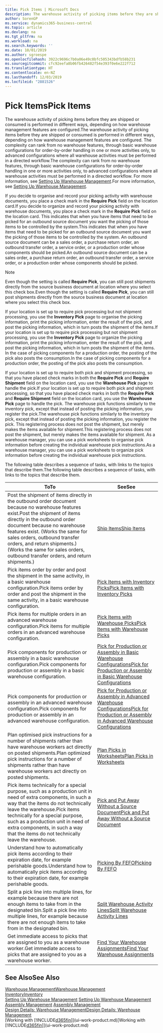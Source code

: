 ```yaml
---
title: Pick Items | Microsoft Docs
description: The warehouse activity of picking items before they are shipped or consumed is performed in different ways, depending on how warehouse management features are configured. The [setup](../configure-warehouse-processes.md) complexity can rank from no warehouse features, through basic warehouse configurations for order-by-order handling in one or more activities only, to advanced configurations where all warehouse activities must be performed in a directed workflow.
author: SorenGP
ms.service: dynamics365-business-central
ms.topic: article
ms.devlang: na
ms.tgt_pltfrm: na
ms.workload: na
ms.search.keywords: ''
ms.date: 10/01/2019
ms.author: sgroespe
ms.openlocfilehash: 3922c9696c7b0a06e49c0bfc505343bdfb58b231
ms.sourcegitcommit: cfc92eefa8b06fb426482f54e393f0e6e222f712
ms.translationtype: HT
ms.contentlocale: en-NZ
ms.lasthandoff: 12/03/2019
ms.locfileid: "2881526"
---
```

# <a name="pick-items"></a><span data-ttu-id="2d632-104">Pick Items</span><span class="sxs-lookup"><span data-stu-id="2d632-104">Pick Items</span></span>
<span data-ttu-id="2d632-105">The warehouse activity of picking items before they are shipped or consumed is performed in different ways, depending on how warehouse management features are configured.</span><span class="sxs-lookup"><span data-stu-id="2d632-105">The warehouse activity of picking items before they are shipped or consumed is performed in different ways, depending on how warehouse management features are configured.</span></span> <span data-ttu-id="2d632-106">The complexity can rank from no warehouse features, through basic warehouse configurations for order-by-order handling in one or more activities only, to advanced configurations where all warehouse activities must be performed in a directed workflow.</span><span class="sxs-lookup"><span data-stu-id="2d632-106">The complexity can rank from no warehouse features, through basic warehouse configurations for order-by-order handling in one or more activities only, to advanced configurations where all warehouse activities must be performed in a directed workflow.</span></span> <span data-ttu-id="2d632-107">For more information, see [Setting Up Warehouse Management](warehouse-setup-warehouse.md).</span><span class="sxs-lookup"><span data-stu-id="2d632-107">For more information, see [Setting Up Warehouse Management](warehouse-setup-warehouse.md).</span></span>

<span data-ttu-id="2d632-108">If you decide to organise and record your picking activity with warehouse documents, you place a check mark in the **Require Pick** field on the location card.</span><span class="sxs-lookup"><span data-stu-id="2d632-108">If you decide to organize and record your picking activity with warehouse documents, you place a check mark in the **Require Pick** field on the location card.</span></span> <span data-ttu-id="2d632-109">This indicates that when you have items that need to be picked for an outbound source document you want the picking of those items to be controlled by the system.</span><span class="sxs-lookup"><span data-stu-id="2d632-109">This indicates that when you have items that need to be picked for an outbound source document you want the picking of those items to be controlled by the system.</span></span> <span data-ttu-id="2d632-110">An outbound source document can be a sales order, a purchase return order, an outbound transfer order, a service order, or a production order whose components should be picked.</span><span class="sxs-lookup"><span data-stu-id="2d632-110">An outbound source document can be a sales order, a purchase return order, an outbound transfer order, a service order, or a production order whose components should be picked.</span></span>

> [!NOTE]
> <span data-ttu-id="2d632-111">Even though the setting is called **Require Pick**, you can still post shipments directly from the source business document at location where you select this check box.</span><span class="sxs-lookup"><span data-stu-id="2d632-111">Even though the setting is called **Require Pick**, you can still post shipments directly from the source business document at location where you select this check box.</span></span>

<span data-ttu-id="2d632-112">If your location is set up to require pick processing but not shipment processing, you use the **Inventory Pick** page to organise the picking information, print the picking information, enter the result of the pick, and post the picking information, which in turn posts the shipment of the items.</span><span class="sxs-lookup"><span data-stu-id="2d632-112">If your location is set up to require pick processing but not shipment processing, you use the **Inventory Pick** page to organize the picking information, print the picking information, enter the result of the pick, and post the picking information, which in turn posts the shipment of the items.</span></span> <span data-ttu-id="2d632-113">In the case of picking components for a production order, the posting of the pick also posts the consumption.</span><span class="sxs-lookup"><span data-stu-id="2d632-113">In the case of picking components for a production order, the posting of the pick also posts the consumption.</span></span>

<span data-ttu-id="2d632-114">If your location is set up to require both pick and shipment processing, so that you have placed check marks in both the **Require Pick** and **Require Shipment** field on the location card, you use the **Warehouse Pick** page to handle the pick.</span><span class="sxs-lookup"><span data-stu-id="2d632-114">If your location is set up to require both pick and shipment processing, so that you have placed check marks in both the **Require Pick** and **Require Shipment** field on the location card, you use the **Warehouse Pick** page to handle the pick.</span></span> <span data-ttu-id="2d632-115">The warehouse pick functions similarly to the inventory pick, except that instead of posting the picking information, you register the pick.</span><span class="sxs-lookup"><span data-stu-id="2d632-115">The warehouse pick functions similarly to the inventory pick, except that instead of posting the picking information, you register the pick.</span></span> <span data-ttu-id="2d632-116">This registering process does not post the shipment, but merely makes the items available for shipment.</span><span class="sxs-lookup"><span data-stu-id="2d632-116">This registering process does not post the shipment, but merely makes the items available for shipment.</span></span> <span data-ttu-id="2d632-117">As a warehouse manager, you can use a pick worksheets to organise pick information before creating the individual warehouse pick instructions.</span><span class="sxs-lookup"><span data-stu-id="2d632-117">As a warehouse manager, you can use a pick worksheets to organize pick information before creating the individual warehouse pick instructions.</span></span>

<span data-ttu-id="2d632-118">The following table describes a sequence of tasks, with links to the topics that describe them.</span><span class="sxs-lookup"><span data-stu-id="2d632-118">The following table describes a sequence of tasks, with links to the topics that describe them.</span></span>   

|<span data-ttu-id="2d632-119">**To**</span><span class="sxs-lookup"><span data-stu-id="2d632-119">**To**</span></span>|<span data-ttu-id="2d632-120">**See**</span><span class="sxs-lookup"><span data-stu-id="2d632-120">**See**</span></span>|
|------------|-------------|  
|<span data-ttu-id="2d632-121">Post the shipment of items directly in the outbound order document because no warehouse features exist.</span><span class="sxs-lookup"><span data-stu-id="2d632-121">Post the shipment of items directly in the outbound order document because no warehouse features exist.</span></span> <span data-ttu-id="2d632-122">(Works the same for sales orders, outbound transfer orders, and return shipments.)</span><span class="sxs-lookup"><span data-stu-id="2d632-122">(Works the same for sales orders, outbound transfer orders, and return shipments.)</span></span>|[<span data-ttu-id="2d632-123">Ship Items</span><span class="sxs-lookup"><span data-stu-id="2d632-123">Ship Items</span></span>](warehouse-how-ship-items.md)|  
|<span data-ttu-id="2d632-124">Pick items order by order and post the shipment in the same activity, in a basic warehouse configuration.</span><span class="sxs-lookup"><span data-stu-id="2d632-124">Pick items order by order and post the shipment in the same activity, in a basic warehouse configuration.</span></span>|[<span data-ttu-id="2d632-125">Pick Items with Inventory Picks</span><span class="sxs-lookup"><span data-stu-id="2d632-125">Pick Items with Inventory Picks</span></span>](warehouse-how-to-pick-items-with-inventory-picks.md)|
|<span data-ttu-id="2d632-126">Pick items for multiple orders in an advanced warehouse configuration.</span><span class="sxs-lookup"><span data-stu-id="2d632-126">Pick items for multiple orders in an advanced warehouse configuration.</span></span>|[<span data-ttu-id="2d632-127">Pick Items with Warehouse Picks</span><span class="sxs-lookup"><span data-stu-id="2d632-127">Pick Items with Warehouse Picks</span></span>](warehouse-how-to-pick-items-for-warehouse-shipment.md)|  
|<span data-ttu-id="2d632-128">Pick components for production or assembly in a basic warehouse configuration.</span><span class="sxs-lookup"><span data-stu-id="2d632-128">Pick components for production or assembly in a basic warehouse configuration.</span></span>|[<span data-ttu-id="2d632-129">Pick for Production or Assembly in Basic Warehouse Configurations</span><span class="sxs-lookup"><span data-stu-id="2d632-129">Pick for Production or Assembly in Basic Warehouse Configurations</span></span>](warehouse-how-to-pick-for-production.md)|
|<span data-ttu-id="2d632-130">Pick components for production or assembly in an advanced warehouse configuration.</span><span class="sxs-lookup"><span data-stu-id="2d632-130">Pick components for production or assembly in an advanced warehouse configuration.</span></span>|[<span data-ttu-id="2d632-131">Pick for Production or Assembly in Advanced Warehouse Configurations</span><span class="sxs-lookup"><span data-stu-id="2d632-131">Pick for Production or Assembly in Advanced Warehouse Configurations</span></span>](warehouse-how-to-pick-for-internal-operations-in-advanced-warehousing.md)|  
|<span data-ttu-id="2d632-132">Plan optimised pick instructions for a number of shipments rather than have warehouse workers act directly on posted shipments.</span><span class="sxs-lookup"><span data-stu-id="2d632-132">Plan optimized pick instructions for a number of shipments rather than have warehouse workers act directly on posted shipments.</span></span>|[<span data-ttu-id="2d632-133">Plan Picks in Worksheets</span><span class="sxs-lookup"><span data-stu-id="2d632-133">Plan Picks in Worksheets</span></span>](warehouse-how-to-plan-picks-in-worksheets.md)|  
|<span data-ttu-id="2d632-134">Pick items technically for a special purpose, such as a production unit in need of extra components, in such a way that the items do not technically leave the warehouse.</span><span class="sxs-lookup"><span data-stu-id="2d632-134">Pick items technically for a special purpose, such as a production unit in need of extra components, in such a way that the items do not technically leave the warehouse.</span></span>|[<span data-ttu-id="2d632-135">Pick and Put Away Without a Source Document</span><span class="sxs-lookup"><span data-stu-id="2d632-135">Pick and Put Away Without a Source Document</span></span>](warehouse-how-to-create-put-aways-from-internal-put-aways.md)|
|<span data-ttu-id="2d632-136">Understand how to automatically pick items according to their expiration date, for example perishable goods.</span><span class="sxs-lookup"><span data-stu-id="2d632-136">Understand how to automatically pick items according to their expiration date, for example perishable goods.</span></span>|[<span data-ttu-id="2d632-137">Picking By FEFO</span><span class="sxs-lookup"><span data-stu-id="2d632-137">Picking By FEFO</span></span>](warehouse-picking-by-fefo.md)|
|<span data-ttu-id="2d632-138">Split a pick line into multiple lines, for example because there are not enough items to take from in the designated bin.</span><span class="sxs-lookup"><span data-stu-id="2d632-138">Split a pick line into multiple lines, for example because there are not enough items to take from in the designated bin.</span></span>|[<span data-ttu-id="2d632-139">Split Warehouse Activity Lines</span><span class="sxs-lookup"><span data-stu-id="2d632-139">Split Warehouse Activity Lines</span></span>](warehouse-how-to-split-warehouse-activity-lines.md)|
|<span data-ttu-id="2d632-140">Get immediate access to picks that are assigned to you as a warehouse worker.</span><span class="sxs-lookup"><span data-stu-id="2d632-140">Get immediate access to picks that are assigned to you as a warehouse worker.</span></span>|[<span data-ttu-id="2d632-141">Find Your Warehouse Assignments</span><span class="sxs-lookup"><span data-stu-id="2d632-141">Find Your Warehouse Assignments</span></span>](warehouse-how-to-find-your-warehouse-assignments.md)|  

## <a name="see-also"></a><span data-ttu-id="2d632-142">See Also</span><span class="sxs-lookup"><span data-stu-id="2d632-142">See Also</span></span>  
[<span data-ttu-id="2d632-143">Warehouse Management</span><span class="sxs-lookup"><span data-stu-id="2d632-143">Warehouse Management</span></span>](warehouse-manage-warehouse.md)  
[<span data-ttu-id="2d632-144">Inventory</span><span class="sxs-lookup"><span data-stu-id="2d632-144">Inventory</span></span>](inventory-manage-inventory.md)  
<span data-ttu-id="2d632-145">[Setting Up Warehouse Management](warehouse-setup-warehouse.md)   </span><span class="sxs-lookup"><span data-stu-id="2d632-145">[Setting Up Warehouse Management](warehouse-setup-warehouse.md)   </span></span>  
<span data-ttu-id="2d632-146">[Assembly Management](assembly-assemble-items.md)  </span><span class="sxs-lookup"><span data-stu-id="2d632-146">[Assembly Management](assembly-assemble-items.md)  </span></span>  
[<span data-ttu-id="2d632-147">Design Details: Warehouse Management</span><span class="sxs-lookup"><span data-stu-id="2d632-147">Design Details: Warehouse Management</span></span>](design-details-warehouse-management.md)  
<span data-ttu-id="2d632-148">[Working with [!INCLUDE[d365fin](includes/d365fin_md.md)]](ui-work-product.md)</span><span class="sxs-lookup"><span data-stu-id="2d632-148">[Working with [!INCLUDE[d365fin](includes/d365fin_md.md)]](ui-work-product.md)</span></span>
